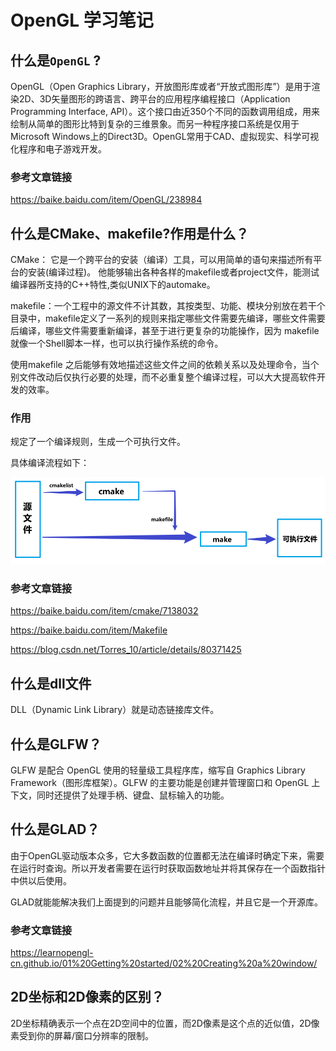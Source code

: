 # OpenGL 学习笔记

## 什么是`OpenGL` ?

OpenGL（Open Graphics Library，开放图形库或者“开放式图形库”）是用于渲染2D、3D矢量图形的跨语言、跨平台的应用程序编程接口（Application Programming Interface, API）。这个接口由近350个不同的函数调用组成，用来绘制从简单的图形比特到复杂的三维景象。而另一种程序接口系统是仅用于Microsoft Windows上的Direct3D。OpenGL常用于CAD、虚拟现实、科学可视化程序和电子游戏开发。



### 参考文章链接

https://baike.baidu.com/item/OpenGL/238984



## 什么是CMake、makefile?作用是什么？

CMake： 它是一个跨平台的安装（编译）工具，可以用简单的语句来描述所有平台的安装(编译过程)。
他能够输出各种各样的makefile或者project文件，能测试编译器所支持的C++特性,类似UNIX下的automake。



makefile：一个工程中的源文件不计其数，其按类型、功能、模块分别放在若干个目录中，makefile定义了一系列的规则来指定哪些文件需要先编译，哪些文件需要后编译，哪些文件需要重新编译，甚至于进行更复杂的功能操作，因为 makefile就像一个Shell脚本一样，也可以执行操作系统的命令。

使用makefile 之后能够有效地描述这些文件之间的依赖关系以及处理命令，当个别文件改动后仅执行必要的处理，而不必重复整个编译过程，可以大大提高软件开发的效率。



### 作用

规定了一个编译规则，生成一个可执行文件。

具体编译流程如下：

![image-20220613173731031](Images/image-20220613173731031.png)



### 参考文章链接

https://baike.baidu.com/item/cmake/7138032

https://baike.baidu.com/item/Makefile

https://blog.csdn.net/Torres_10/article/details/80371425



## 什么是dll文件

DLL（Dynamic Link Library）就是动态链接库文件。



## 什么是GLFW？

GLFW 是配合 OpenGL 使用的轻量级工具程序库，缩写自 Graphics Library Framework（图形库框架）。GLFW 的主要功能是创建并管理窗口和 OpenGL 上下文，同时还提供了处理手柄、键盘、鼠标输入的功能。



## 什么是GLAD？

由于OpenGL驱动版本众多，它大多数函数的位置都无法在编译时确定下来，需要在运行时查询。所以开发者需要在运行时获取函数地址并将其保存在一个函数指针中供以后使用。

GLAD就能能解决我们上面提到的问题并且能够简化流程，并且它是一个开源库。



### 参考文章链接

https://learnopengl-cn.github.io/01%20Getting%20started/02%20Creating%20a%20window/



## 2D坐标和2D像素的区别？

2D坐标精确表示一个点在2D空间中的位置，而2D像素是这个点的近似值，2D像素受到你的屏幕/窗口分辨率的限制。





































